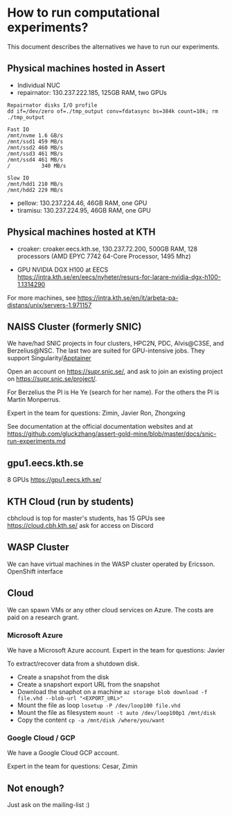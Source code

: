 # How to run computational experiments?

This document describes the alternatives we have to run our experiments.

## Physical machines hosted in Assert

* Individual NUC
* repairnator: 130.237.222.185, 125GB RAM, two GPUs

```
Repairnator disks I/O profile
dd if=/dev/zero of=./tmp_output conv=fdatasync bs=384k count=10k; rm ./tmp_output

Fast IO
/mnt/nvme 1.6 GB/s
/mnt/ssd1 459 MB/s
/mnt/ssd2 460 MB/s
/mnt/ssd3 461 MB/s
/mnt/ssd4 461 MB/s
/          340 MB/s

Slow IO
/mnt/hdd1 210 MB/s
/mnt/hdd2 229 MB/s

```

* pellow: 130.237.224.46, 46GB RAM, one GPU
* tiramisu: 130.237.224.95, 46GB RAM, one GPU

## Physical machines hosted at KTH

* croaker: croaker.eecs.kth.se, 130.237.72.200, 500GB RAM, 128 processors (AMD EPYC 7742 64-Core Processor, 1495 Mhz) 

* GPU NVIDIA DGX H100 at EECS <https://intra.kth.se/en/eecs/nyheter/resurs-for-larare-nvidia-dgx-h100-1.1314290>

For more machines, see <https://intra.kth.se/en/it/arbeta-pa-distans/unix/servers-1.971157>


## NAISS Cluster (formerly SNIC)

We have/had SNIC projects in four clusters, HPC2N, PDC, Alvis@C3SE, and Berzelius@NSC.
The last two are suited for GPU-intensive jobs.
They support Singularity/[Apptainer](https://github.com/apptainer/apptainer)

Open an account on https://supr.snic.se/, and ask to join an existing project on https://supr.snic.se/project/.

For Berzelius the PI is He Ye (search for her name). 
For the others the PI is Martin Monperrus.

Expert in the team for questions: Zimin, Javier Ron, Zhongxing

See documentation at the official documentation websites and at <https://github.com/gluckzhang/assert-gold-mine/blob/master/docs/snic-run-experiments.md>

## gpu1.eecs.kth.se

8 GPUs
https://gpu1.eecs.kth.se/

## KTH Cloud (run by students)

cbhcloud is top for master's students, has 15 GPUs
see https://cloud.cbh.kth.se/
ask for access on Discord

## WASP Cluster

We can have virtual machines in the WASP cluster operated by Ericsson. 
OpenShift interface


## Cloud

We can spawn VMs or any other cloud services on Azure. The costs are paid on a research grant. 

### Microsoft Azure

We have a Microsoft Azure account. Expert in the team for questions: Javier

To extract/recover data from a shutdown disk.

- Create a snapshot from the disk
- Create a snapshort export URL from the snapshot
- Download the snaphot on a machine `az storage blob download -f file.vhd --blob-url "<EXPORT_URL>"`
- Mount the file as loop `losetup -P /dev/loop100 file.vhd`
- Mount the file as filesystem `mount -t auto /dev/loop100p1 /mnt/disk`
- Copy the content `cp -a /mnt/disk /where/you/want`
  
### Google Cloud / GCP

We have a Google Cloud GCP account. 

Expert in the team for questions: Cesar, Zimin


## Not enough?

Just ask on the mailing-list :)
